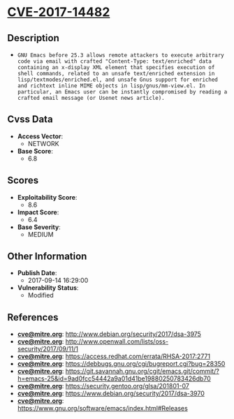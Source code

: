 
# [CVE-2017-14482](http://www.debian.org/security/2017/dsa-3975)

## Description

- `GNU Emacs before 25.3 allows remote attackers to execute arbitrary code via email with crafted "Content-Type: text/enriched" data containing an x-display XML element that specifies execution of shell commands, related to an unsafe text/enriched extension in lisp/textmodes/enriched.el, and unsafe Gnus support for enriched and richtext inline MIME objects in lisp/gnus/mm-view.el. In particular, an Emacs user can be instantly compromised by reading a crafted email message (or Usenet news article).`

## Cvss Data

- **Access Vector**:
  - NETWORK
- **Base Score**:
  - 6.8

## Scores

- **Exploitability Score**:
  - 8.6
- **Impact Score**:
  - 6.4
- **Base Severity**:
  - MEDIUM

## Other Information

- **Publish Date**:
  - 2017-09-14 16:29:00
- **Vulnerability Status**:
  - Modified

## References

- **cve@mitre.org**: http://www.debian.org/security/2017/dsa-3975
- **cve@mitre.org**: http://www.openwall.com/lists/oss-security/2017/09/11/1
- **cve@mitre.org**: https://access.redhat.com/errata/RHSA-2017:2771
- **cve@mitre.org**: https://debbugs.gnu.org/cgi/bugreport.cgi?bug=28350
- **cve@mitre.org**: https://git.savannah.gnu.org/cgit/emacs.git/commit/?h=emacs-25&id=9ad0fcc54442a9a01d41be19880250783426db70
- **cve@mitre.org**: https://security.gentoo.org/glsa/201801-07
- **cve@mitre.org**: https://www.debian.org/security/2017/dsa-3970
- **cve@mitre.org**: https://www.gnu.org/software/emacs/index.html#Releases
